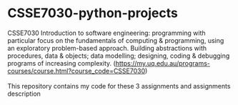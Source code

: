 # CSSE7030-python-projects
CSSE7030 Introduction to software engineering: programming with particular focus on the fundamentals of computing & programming, using an exploratory problem-based approach. Building abstractions with procedures, data & objects; data modelling; designing, coding & debugging programs of increasing complexity. (https://my.uq.edu.au/programs-courses/course.html?course_code=CSSE7030)<br><br>
This repository contains my code for these 3 assignments and assignments description

